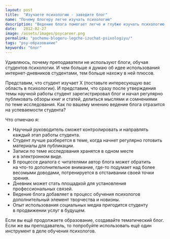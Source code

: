 ```yaml
---
layout: post
title:  "Изучаете психологию - заведите блог"
name: "Почему блогеру легче изучать психологию"
description: "Ведение блога помогает легче и глубже изучать психологию. Всем студентам - будущим психологам - и их преподавателям на заметку."
date:   2012-02-27			 
image: /assets/images/psycareer.png
permalink: "pochemu-blogeru-legche-izuchat-psixologiyu/"
tags: "psy-образование"
keywords: "блог"
---
```


<p>Удивляюсь, почему преподаватели не&nbsp;используют блоги, обучая студентов психологии. И&nbsp;чем больше я&nbsp;думаю об&nbsp;идее использования интернет-дневников студентами, тем больше нахожу в&nbsp;ней плюсов.</p>
<p>Представим, что студент изучает&nbsp;Х (поставьте интересующую вас область в&nbsp;психологии). И&nbsp;представим, что сразу после утверждения темы научной работы студент зарегистрировал блог и&nbsp;начал регулярно публиковать обзоры книг и&nbsp;статей, делиться мыслями и&nbsp;сомнениями по&nbsp;теме исследования. Как по&nbsp;вашему мнению ведение блога отразится на&nbsp;успеваемости студента?</p>
<p>Что отмечаю&nbsp;я:</p>
<ul> 
	<li>Научный руководитель сможет контролировать и&nbsp;направлять каждый этап работы студента.</li>
	<li>Студент лучше разберется в&nbsp;теме, когда начнет регулярно готовить материалы для публикации.</li>
	<li>Записи по&nbsp;теме исследования хранятся в&nbsp;одном месте и&nbsp;в&nbsp;электронном виде.</li>
	<li>В&nbsp;процессе диалога с&nbsp;читателями автор блога может обратить на&nbsp;что-то дополнительное внимание, где-то подумает над более весомыми доводами, потренируется в&nbsp;отстаивании своей точки зрения.</li>
	<li>Дневник может стать площадкой для установления профессиональных связей.</li>
	<li>Ведение блога добавляет в&nbsp;процесс обучения психологов дополнительный элемент творчества и&nbsp;новизны.</li>
	<li>Опыт использования социальных медиа пригодится студенту в&nbsp;продвижении услуг в&nbsp;будущем.</li>
 </ul>
<p>Если вы&nbsp;ещё продолжаете образование, создавайте тематический блог. Если&nbsp;же вы&nbsp;преподаватель, то&nbsp;попробуйте использовать ещё один инструмент в&nbsp;деле обучения психологов.</p>